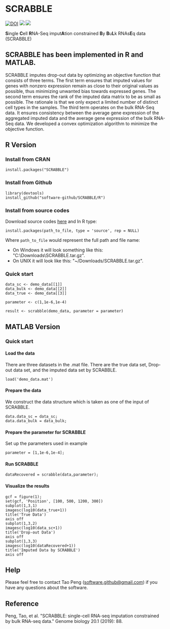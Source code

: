 # SCRABBLE

[![DOI](https://zenodo.org/badge/166503417.svg)](https://zenodo.org/badge/latestdoi/166503417)
[![](https://www.r-pkg.org/badges/version/SCRABBLE?color=yellow)](https://cran.r-project.org/package=SCRABBLE)
[![](https://img.shields.io/github/languages/code-size/software-github/SCRABBLE.svg)](https://github.com/software-github/SCRABBLE)


<b>S</b>ingle <b>C</b>ell <b>R</b>NA-Seq imput<b>A</b>tion constrained <b>B</b>y <b>B</b>u<b>L</b>k RNAs<b>E</b>q data (SCRABBLE)

## SCRABBLE has been implemented in R and MATLAB.

SCRABBLE imputes drop-out data by optimizing an objective function that consists of three terms. The first term ensures that imputed values for genes with nonzero expression remain as close to their original values as possible, thus minimizing unwanted bias towards expressed genes. The second term ensures the rank of the imputed data matrix to be as small as possible. The rationale is that we only expect a limited number of distinct cell types in the samples. The third term operates on the bulk RNA-Seq data. It ensures consistency between the average gene expression of the aggregated imputed data and the average gene expression of the bulk RNA-Seq data. We developed a convex optimization algorithm to minimize the objective function.

## R Version

### Install from CRAN
```
install.packages("SCRABBLE")
```

### Install from Github
```
library(devtools)
install_github("software-github/SCRABBLE/R")
```

### Install from source codes

Download source codes [here](https://github.com/software-github/SCRABBLE/blob/master/SCRABBLE_0.0.1.tar.gz?raw=true) and In R type:

```
install.packages(path_to_file, type = 'source', rep = NULL)
```

Where `path_to_file` would represent the full path and file name:
- On Windows it will look something like this: "C:\\Downloads\SCRABBLE.tar.gz".
- On UNIX it will look like this: "~/Downloads/SCRABBLE.tar.gz".

### Quick start
```
data_sc <- demo_data[[1]]
data_bulk <- demo_data[[2]]
data_true <- demo_data[[3]]

parameter <- c(1,1e-6,1e-4)

result <- scrabble(demo_data, parameter = parameter)
```                   
## MATLAB Version

### Quick start
#### Load the data
There are three datasets in the .mat file. There are the true data set, Drop-out data set, and the imputed data set by SCRABBLE.
```
load('demo_data.mat')
```
#### Prepare the data
We construct the data structure which is taken as one of the input of SCRABBLE.
```
data.data_sc = data_sc;
data.data_bulk = data_bulk;
```

#### Prepare the parameter for SCRABBLE
Set up the parameters used in example

```
parameter = [1,1e-6,1e-4];
```

#### Run SCRABBLE
```
dataRecovered = scrabble(data,parameter);
```

#### Visualize the results
```
gcf = figure(1);
set(gcf, 'Position', [100, 500, 1200, 300])
subplot(1,3,1)
imagesc(log10(data_true+1))
title('True Data')
axis off
subplot(1,3,2)
imagesc(log10(data_sc+1))
title('Drop-out Data')
axis off
subplot(1,3,3)
imagesc(log10(dataRecovered+1))
title('Imputed Data by SCRABBLE')
axis off
```

## Help
Please feel free to contact Tao Peng (software.github@gmail.com) if you have any questions about the software.

## Reference
Peng, Tao, et al. "SCRABBLE: single-cell RNA-seq imputation constrained by bulk RNA-seq data." Genome biology 20.1 (2019): 88.
